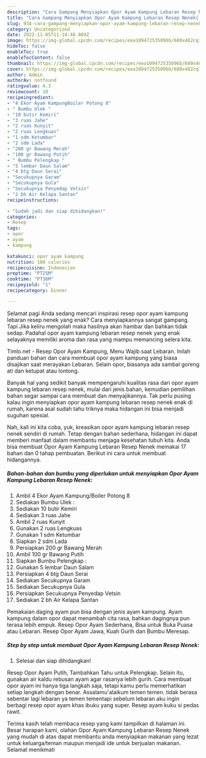 ```yaml
---
description: "Cara Gampang Menyiapkan Opor Ayam Kampung Lebaran Resep Nenek{ yang Sempurna,  Menu Buat lebaran"
title: "Cara Gampang Menyiapkan Opor Ayam Kampung Lebaran Resep Nenek{ yang Sempurna,  Menu Buat lebaran"
slug: 934-cara-gampang-menyiapkan-opor-ayam-kampung-lebaran-resep-nenek-yang-sempurna-menu-buat-lebaran
category: Uncategorized
date: 2022-11-05T11:14:48.869Z
image: https://img-global.cpcdn.com/recipes/eea109472535896b/680x482cq70/opor-ayam-kampung-lebaran-resep-nenek-foto-resep-utama.jpg
hideToc: false
enableToc: true
enableTocContent: false
thumbnail: https://img-global.cpcdn.com/recipes/eea109472535896b/680x482cq70/opor-ayam-kampung-lebaran-resep-nenek-foto-resep-utama.jpg
cover: https://img-global.cpcdn.com/recipes/eea109472535896b/680x482cq70/opor-ayam-kampung-lebaran-resep-nenek-foto-resep-utama.jpg
author: Admin
authorAv: notfound
ratingvalue: 4.3
reviewcount: 10
recipeingredient:
- "4 Ekor Ayam KampungBoiler Potong 8"
- " Bumbu Ulek "
- "10 butir Kemiri"
- "3 ruas Jahe"
- "2 ruas Kunyit"
- "2 ruas Lengkuas"
- "1 sdm Ketumbar"
- "2 sdm Lada"
- "200 gr Bawang Merah"
- "100 gr Bawang Putih"
- " Bumbu Pelengkap "
- "5 lembar Daun Salam"
- "4 btg Daun Serai"
- "Secukupnya Garam"
- "Secukupnya Gula"
- "Secukupnya Penyedap Vetsin"
- "2 bh Air Kelapa Santan"
recipeinstructions:

- "Sudah jadi dan siap dihidangkan!"
categories:
- Resep
tags:
- opor
- ayam
- kampung

katakunci: opor ayam kampung 
nutrition: 100 calories
recipecuisine: Indonesian
preptime: "PT25M"
cooktime: "PT36M"
recipeyield: "1"
recipecategory: Dinner

---
```



Selamat pagi Anda sedang mencari inspirasi resep opor ayam kampung lebaran resep nenek yang enak? Cara menyiapkannya sangat gampang. Tapi Jika keliru mengolah maka hasilnya akan hambar dan bahkan tidak sedap. Padahal opor ayam kampung lebaran resep nenek yang enak selayaknya memiliki aroma dan rasa yang mampu memancing selera kita.


Timlo.net - Resep Opor Ayam Kampung, Menu Wajib saat Lebaran. Inilah panduan bahan dan cara membuat opor ayam kampung yang biasa disajikan saat merayakan Lebaran. Selain opor, biasanya ada sambal goreng ati dan ketupat atau lontong.

Banyak hal yang sedikit banyak mempengaruhi kualitas rasa dari opor ayam kampung lebaran resep nenek, mulai dari jenis bahan, kemudian pemilihan bahan segar sampai cara membuat dan menyajikannya. Tak perlu pusing kalau ingin menyiapkan opor ayam kampung lebaran resep nenek enak di rumah, karena asal sudah tahu triknya maka hidangan ini bisa menjadi suguhan spesial.


Nah, kali ini kita coba, yuk, kreasikan opor ayam kampung lebaran resep nenek sendiri di rumah. Tetap dengan bahan sederhana, hidangan ini dapat memberi manfaat dalam membantu menjaga kesehatan tubuh kita. Anda bisa membuat Opor Ayam Kampung Lebaran Resep Nenek memakai 17 bahan dan 0 tahap pembuatan. Berikut ini cara untuk membuat hidangannya.

<!--inarticleads1-->

##### Bahan-bahan dan bumbu yang diperlukan untuk menyiapkan Opor Ayam Kampung Lebaran Resep Nenek:

1. Ambil 4 Ekor Ayam Kampung/Boiler Potong 8
1. Sediakan  Bumbu Ulek :
1. Sediakan 10 butir Kemiri
1. Sediakan 3 ruas Jahe
1. Ambil 2 ruas Kunyit
1. Gunakan 2 ruas Lengkuas
1. Gunakan 1 sdm Ketumbar
1. Siapkan 2 sdm Lada
1. Persiapkan 200 gr Bawang Merah
1. Ambil 100 gr Bawang Putih
1. Siapkan  Bumbu Pelengkap :
1. Gunakan 5 lembar Daun Salam
1. Persiapkan 4 btg Daun Serai
1. Sediakan Secukupnya Garam
1. Sediakan Secukupnya Gula
1. Persiapkan Secukupnya Penyedap Vetsin
1. Sediakan 2 bh Air Kelapa Santan


Pemakaian daging ayam pun bisa dengan jenis ayam kampung. Ayam kampung dalam opor dapat menambah cita rasa, bahkan dagingnya pun terasa lebih empuk. Resep Opor Ayam Sederhana, Bisa untuk Buka Puasa atau Lebaran. Resep Opor Ayam Jawa, Kuah Gurih dan Bumbu Meresap. 

<!--inarticleads2-->

##### Step by step untuk membuat Opor Ayam Kampung Lebaran Resep Nenek:


1. Selesai dan siap dihidangkan!

Resep Opor Ayam Putih, Tambahkan Tahu untuk Pelengkap. Selain itu, gunakan air kaldu rebusan ayam agar rasanya lebih gurih. Cara membuat opor ayam ini hanya tiga langkah saja, tetapi kamu perlu memerhatikan setiap langkah dengan benar. Assalamu&#39;alaikum temen temen. tidak berasa sebentar lagi lebaran ya temen tementapi sebelum lebaran aku ingin berbagi resep opor ayam khas ibuku yang super. Resep ayam kuku si pedas rawit. 

Terima kasih telah membaca resep yang kami tampilkan di halaman ini. Besar harapan kami, olahan Opor Ayam Kampung Lebaran Resep Nenek yang mudah di atas dapat membantu anda menyiapkan makanan yang lezat untuk keluarga/teman maupun menjadi ide untuk berjualan makanan. Selamat menikmati

